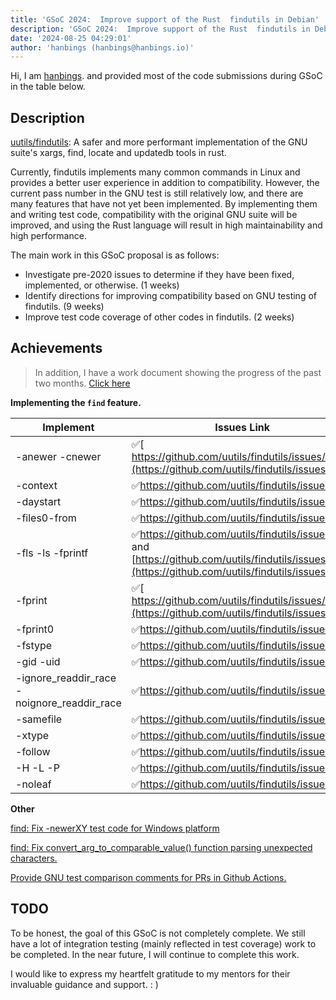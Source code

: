 ```yaml
---
title: 'GSoC 2024:  Improve support of the Rust  findutils in Debian'
description: 'GSoC 2024:  Improve support of the Rust  findutils in Debian'
date: '2024-08-25 04:29:01'
author: 'hanbings (hanbings@hanbings.io)'
---
```


Hi, I am [hanbings](https://github.com/hanbings). and provided most of the code submissions during GSoC in the table below.

## Description

[uutils/findutils](https://github.com/uutils/findutils): A safer and more performant implementation of the GNU suite's xargs, find, locate and updatedb tools in rust.

Currently, findutils implements many common commands in Linux and provides a better user experience in addition to compatibility. However, the current pass number in the GNU test is still relatively low, and there are many features that have not yet been implemented. By implementing them and writing test code, compatibility with the original GNU suite will be improved, and using the Rust language will result in high maintainability and high performance.

The main work in this GSoC proposal is as follows:

- Investigate pre-2020 issues to determine if they have been fixed, implemented, or otherwise. (1 weeks)
- Identify directions for improving compatibility based on GNU testing of findutils. (9 weeks)
- Improve test code coverage of other codes in findutils. (2 weeks)

## Achievements

> In addition, I have a work document showing the progress of the past two months. [Click here](https://docs.google.com/document/d/1TqQpV4U7Z-GJYnZpJPGYvMjDxCnAE8mvoWfzhbooAQA/edit)

**Implementing the `find` feature.**

| Implement                                   | Issues Link                                                  | PR Link                                                      | Merged |
| ------------------------------------------- | ------------------------------------------------------------ | ------------------------------------------------------------ | ------ |
| -anewer -cnewer                             | ✅[ https://github.com/uutils/findutils/issues/370](https://github.com/uutils/findutils/issues/370) | ✅https://github.com/uutils/findutils/pull/386                | ✅      |
| -context                                    | ✅https://github.com/uutils/findutils/issues/375              |                                                              |        |
| -daystart                                   | ✅https://github.com/uutils/findutils/issues/372              | ✅https://github.com/uutils/findutils/pull/413                | ✅      |
| -files0-from                                | ✅https://github.com/uutils/findutils/issues/378              |                                                              |        |
| -fls -ls -fprintf                           | ✅https://github.com/uutils/findutils/issues/382 and [https://github.com/uutils/findutils/issues/383](https://github.com/uutils/findutils/issues/383) | ✅https://github.com/uutils/findutils/pull/435                | ✅      |
| -fprint                                     | ✅[ https://github.com/uutils/findutils/issues/381](https://github.com/uutils/findutils/issues/381) | ✅https://github.com/uutils/findutils/pull/421                |        |
| -fprint0                                    | ✅https://github.com/uutils/findutils/issues/380              | ✅https://github.com/uutils/findutils/pull/443                |        |
| -fstype                                     | ✅https://github.com/uutils/findutils/issues/374              | ✅https://github.com/uutils/findutils/pull/408                | ✅      |
| -gid -uid                                   | ✅https://github.com/uutils/findutils/issues/371              | ✅https://github.com/uutils/findutils/pull/405                | ✅      |
| -ignore_readdir_race -noignore_readdir_race | ✅https://github.com/uutils/findutils/issues/377              | 🚧https://github.com/uutils/findutils/pull/411                |        |
| -samefile                                   | ✅https://github.com/uutils/findutils/issues/373              | ✅h[ttps://github.com/uutils/findutils/pull/389](http://github.com/uutils/findutils/pull/389) | ✅      |
| -xtype                                      | ✅https://github.com/uutils/findutils/issues/379              | ✅https://github.com/uutils/findutils/pull/436                | ✅      |
| -follow                                     | ✅https://github.com/uutils/findutils/issues/308              | ✅https://github.com/uutils/findutils/pull/420                | ✅      |
| -H -L -P                                    | ✅https://github.com/uutils/findutils/issues/412              | ✅https://github.com/uutils/findutils/pull/436                | ✅      |
| -noleaf                                     | ✅https://github.com/uutils/findutils/issues/376              | ✅https://github.com/uutils/findutils/pull/414                | ✅      |

**Other**

[find: Fix -newerXY test code for Windows platform](https://github.com/uutils/findutils/pull/394)

[find: Fix convert_arg_to_comparable_value() function parsing unexpected characters.](https://github.com/uutils/findutils/pull/361)

[Provide GNU test comparison comments for PRs in Github Actions.](https://github.com/uutils/findutils/pull/400)

## TODO

To be honest, the goal of this GSoC is not completely complete. We still have a lot of integration testing (mainly reflected in test coverage) work to be completed. In the near future, I will continue to complete this work.



I would like to express my heartfelt gratitude to my mentors for their invaluable guidance and support. : )

